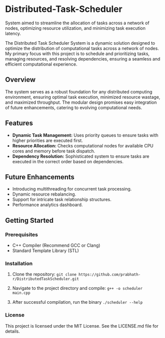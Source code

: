 # Distributed-Task-Scheduler
System aimed to streamline the allocation of tasks across a network of nodes, optimizing resource utilization, and minimizing task execution latency.

The Distributed Task Scheduler System is a dynamic solution designed to optimize the distribution of computational tasks across a network of nodes. My primary focus with this project is to schedule and prioritizing tasks, managing resources, and resolving dependencies, ensuring a seamless and efficient computational experience.

## Overview

The system serves as a robust foundation for any distributed computing environment, ensuring optimal task execution, minimized resource wastage, and maximized throughput. The modular design promises easy integration of future enhancements, catering to evolving computational needs.

## Features

- **Dynamic Task Management:** Uses priority queues to ensure tasks with higher priorities are executed first.
- **Resource Allocation:** Checks computational nodes for available CPU cores and memory before task dispatch.
- **Dependency Resolution:** Sophisticated system to ensure tasks are executed in the correct order based on dependencies.

## Future Enhancements

- Introducing multithreading for concurrent task processing.
- Dynamic resource rebalancing.
- Support for intricate task relationship structures.
- Performance analytics dashboard.

## Getting Started

### Prerequisites

- C++ Compiler (Recommend GCC or Clang)
- Standard Template Library (STL)

### Installation

1. Clone the repository:
   `git clone https://github.com/prabhath-r/DistributedTaskScheduler.git`
   
3. Navigate to the project directory and compile:
   `g++ -o scheduler main.cpp `
   
3. After successful compilation, run the binary
   `./scheduler --help`

### License
This project is licensed under the MIT License. See the LICENSE.md file for details.
